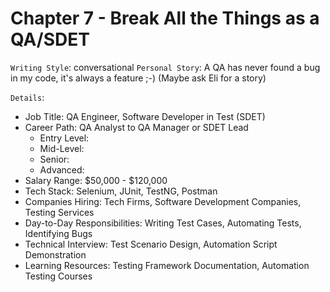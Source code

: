 # Chapter 7 - Break All the Things as a QA/SDET

`Writing Style`: conversational
`Personal Story`: A QA has never found a bug in my code, it's always a feature ;-) (Maybe ask Eli for a story)

`Details`:
 - Job Title: QA Engineer, Software Developer in Test (SDET)
 - Career Path: QA Analyst to QA Manager or SDET Lead
    - Entry Level:
    - Mid-Level:
    - Senior:
    - Advanced:
 - Salary Range: $50,000 - $120,000
 - Tech Stack: Selenium, JUnit, TestNG, Postman
 - Companies Hiring: Tech Firms, Software Development Companies, Testing Services
 - Day-to-Day Responsibilities: Writing Test Cases, Automating Tests, Identifying Bugs
 - Technical Interview: Test Scenario Design, Automation Script Demonstration
 - Learning Resources: Testing Framework Documentation, Automation Testing Courses
